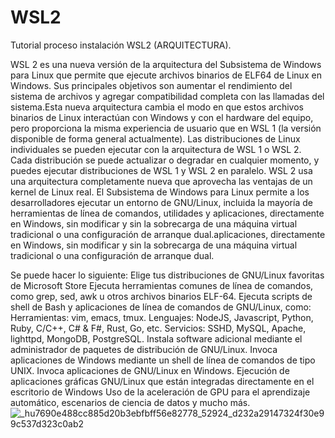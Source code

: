 # WSL2
Tutorial proceso instalación WSL2 (ARQUITECTURA).

WSL 2 es una nueva versión de la arquitectura del Subsistema de Windows para Linux que permite que  ejecute archivos binarios de ELF64 de Linux en Windows.
Sus principales objetivos son aumentar el rendimiento del sistema de archivos y agregar compatibilidad completa con las llamadas del sistema.Esta nueva arquitectura cambia 
el modo en que estos archivos binarios de Linux interactúan con Windows y con el hardware del equipo, pero proporciona la misma experiencia de usuario que en WSL 1 (la versión disponible de forma general actualmente).
Las distribuciones de Linux individuales se pueden ejecutar con la arquitectura de WSL 1 o WSL 2.
Cada distribución se puede actualizar o degradar en cualquier momento, y puedes ejecutar distribuciones de WSL 1 y WSL 2 en paralelo. WSL 2 usa una arquitectura completamente nueva 
que aprovecha las ventajas de un kernel de Linux real.
El Subsistema de Windows para Linux permite a los desarrolladores ejecutar un entorno de GNU/Linux, incluida la mayoría de herramientas de línea de comandos, utilidades y 
aplicaciones, directamente en Windows, sin modificar y sin la sobrecarga de una máquina virtual tradicional o una configuración de arranque dual.aplicaciones, directamente en Windows,
sin modificar y sin la sobrecarga de una máquina virtual tradicional o una configuración de arranque dual.

Se puede hacer lo siguiente:
Elige tus distribuciones de GNU/Linux favoritas de Microsoft Store
Ejecuta herramientas comunes de línea de comandos, como grep, sed, awk u otros archivos binarios ELF-64.
Ejecuta scripts de shell de Bash y aplicaciones de línea de comandos de GNU/Linux, como:
Herramientas: vim, emacs, tmux.
Lenguajes: NodeJS, Javascript, Python, Ruby, C/C++, C# & F#, Rust, Go, etc.
Servicios: SSHD, MySQL, Apache, lighttpd, MongoDB, PostgreSQL.
Instala software adicional mediante el administrador de paquetes de distribución de GNU/Linux.
Invoca aplicaciones de Windows mediante un shell de línea de comandos de tipo UNIX.
Invoca aplicaciones de GNU/Linux en Windows.
Ejecución de aplicaciones gráficas GNU/Linux que están integradas directamente en el escritorio de Windows
Uso de la aceleración de GPU para el aprendizaje automático, escenarios de ciencia de datos y mucho más.
![_hu7690e488cc885d20b3ebfbff56e82778_52924_d232a29147324f30e99c537d323c0ab2](https://user-images.githubusercontent.com/101933399/187037057-66fbf0d2-1e89-4b24-a2ff-4fb65670afb7.jpg)
